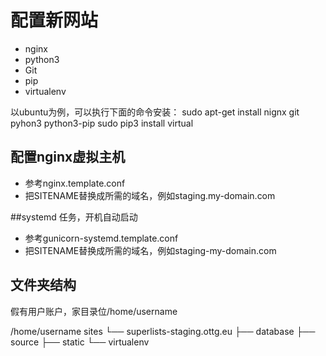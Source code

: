 配置新网站
=========

* nginx
* python3
* Git
* pip
* virtualenv

以ubuntu为例，可以执行下面的命令安装：
	sudo apt-get install nignx git pyhon3 python3-pip
	sudo pip3 install virtual

## 配置nginx虚拟主机

* 参考nginx.template.conf
* 把SITENAME替换成所需的域名，例如staging.my-domain.com

##systemd 任务，开机自动启动

* 参考gunicorn-systemd.template.conf
* 把SITENAME替换成所需的域名，例如staging-my-domain.com

## 文件夹结构

假有用户账户，家目录位/home/username

/home/username
sites
└── superlists-staging.ottg.eu
    ├── database
    ├── source
    ├── static
    └── virtualenv

